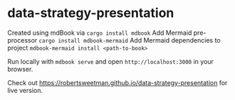 # data-strategy-presentation

Created using mdBook via `cargo install mdbook`
Add Mermaid pre-processor `cargo install mdbook-mermaid`
Add Mermaid dependencies to project `mdbook-mermaid install <path-to-book>`

Run locally with `mdbook serve` and open `http://localhost:3000` in your browser.

Check out https://robertsweetman.github.io/data-strategy-presentation for live version.
